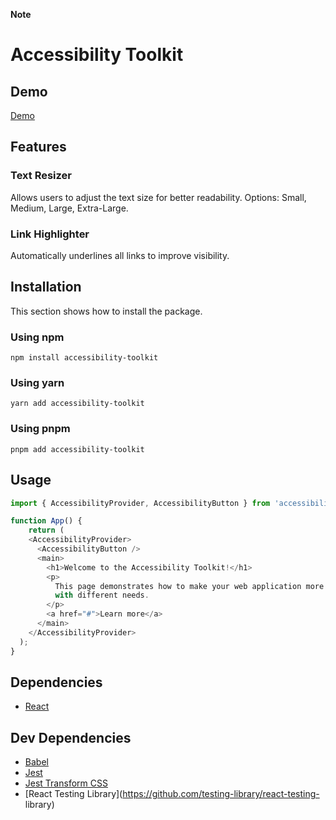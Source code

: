 **Note**

# Accessibility Toolkit

## Demo
[Demo](https://test-access-pink.vercel.app/)

## Features

### Text Resizer
Allows users to adjust the text size for better readability.
Options: Small, Medium, Large, Extra-Large.


### Link Highlighter
Automatically underlines all links to improve visibility.



## Installation
This section shows how to install the package.

### Using npm
```
npm install accessibility-toolkit
```

### Using yarn
```
yarn add accessibility-toolkit
```
### Using pnpm
```
pnpm add accessibility-toolkit
```
## Usage
```js
import { AccessibilityProvider, AccessibilityButton } from 'accessibility-toolkit';

function App() {
    return (
    <AccessibilityProvider>
      <AccessibilityButton />
      <main>
        <h1>Welcome to the Accessibility Toolkit!</h1>
        <p>
          This page demonstrates how to make your web application more accessible to people
          with different needs.
        </p>
        <a href="#">Learn more</a>
      </main>
    </AccessibilityProvider>
  );
}
```
## Dependencies
- [React](https://github.com/facebook/react)
## Dev Dependencies
- [Babel](https://github.com/babel/babel)
- [Jest](https://github.com/jestjs/jest)
- [Jest Transform CSS](https://github.com/dferber90/jest-transform-css)
- [React Testing Library](https://github.com/testing-library/react-testing-
library)